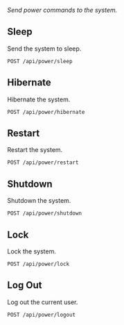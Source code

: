 _Send power commands to the system._

## Sleep

Send the system to sleep.

```http
POST /api/power/sleep
```

## Hibernate

Hibernate the system.

```http
POST /api/power/hibernate
```

## Restart

Restart the system.

```http
POST /api/power/restart
```

## Shutdown

Shutdown the system.

```http
POST /api/power/shutdown
```

## Lock

Lock the system.

```http
POST /api/power/lock
```

## Log Out

Log out the current user.

```http
POST /api/power/logout
```
